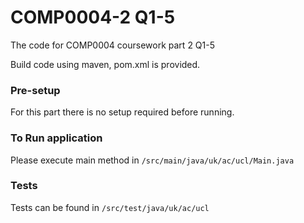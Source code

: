 # COMP0004-2 Q1-5
The code for COMP0004 coursework part 2 Q1-5

Build code using maven, pom.xml is provided.

### Pre-setup
For this part there is no setup required before running.

### To Run application
Please execute main method in ```/src/main/java/uk/ac/ucl/Main.java```

### Tests
Tests can be found in ```/src/test/java/uk/ac/ucl```